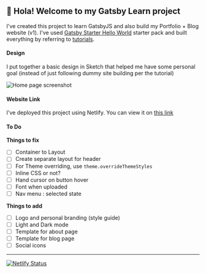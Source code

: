 ## 👋 Hola! Welcome to my Gatsby Learn project

I've created this project to learn GatsbyJS and also build my Portfolio + Blog website (v1). I've used [Gatsby Starter Hello World](https://github.com/gatsbyjs/gatsby-starter-hello-world) starter pack and built everything by referring to [tutorials](https://www.gatsbyjs.org/tutorial/).

#### Design
I put together a basic design in Sketch that helped me have some personal goal (instead of just following dummy site building per the tutorial)

![Home page screenshot](https://previews.dropbox.com/p/thumb/AA0Abw8W3qvvpzaLLb6Hh0S_CGmUAPGPLTy_ESbnzdbYqzjWVjOqLYDW5aLYuOQ3PIxGWfKPThW_rna3uVLoPMwRI8W-Psx7dqGqo5lNl4y-UEJAPlIPtEEgPxmzS6vVxS5tUCGT4B3hR-LUZvUaKu6S55cks43_EKYT_nShaN5ekAYBJCXmBfLopSQk5XpHaF7owYNyo1uIVszQLY4xR-h6zWxhxYCdyZl7VYjiHN9Fk7GoCUSAMK2_NRRKi1bN-z18TAvH-apq4pC_2TsxmWZYVbuY31qhdOo3SqwSXYqwhxrlDr4RMWpHUUnMT_afNUbwVz2mSjqgFAUOojJBlpIITnp8zAe7bSCzrCjNAY4LXQ/p.png?fv_content=true&size_mode=5)



#### Website Link
I've deployed this project using Netlify. You can view it on [this link](https://sharp-leakey-543ce9.netlify.app)


#### To Do

**Things to fix**
- [ ]  Container to Layout
- [ ]  Create separate layout for header
- [ ]  For Theme overriding, use `theme.overrideThemeStyles`
- [ ]  Inline CSS or not?
- [ ]  Hand cursor on button hover
- [ ]  Font when uploaded
- [ ]  Nav menu : selected state

**Things to add**
- [ ]  Logo and personal branding (style guide)
- [ ]  Light and Dark mode
- [ ]  Template for about page
- [ ]  Template for blog page
- [ ]  Social icons

---

[![Netlify Status](https://api.netlify.com/api/v1/badges/99275335-8cd2-42bd-9bbf-fb791bf92979/deploy-status)](https://app.netlify.com/sites/sharp-leakey-543ce9/deploys)

